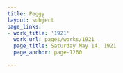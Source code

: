 ```yaml
---
title: Peggy
layout: subject
page_links:
- work_title: '1921'
  work_url: pages/works/1921
  page_title: Saturday May 14, 1921
  page_anchor: page-1260

---
```

